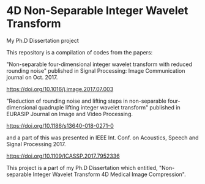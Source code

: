 # 4D Non-Separable Integer Wavelet Transform
My Ph.D Dissertation project

This repository is a compilation of codes from the papers:

"Non-separable four-dimensional integer wavelet transform with reduced rounding noise" published in Signal Processing: Image Communication journal on Oct. 2017.

https://doi.org/10.1016/j.image.2017.07.003

"Reduction of rounding noise and lifting steps in non-separable four-dimensional quadruple lifting integer wavelet transform" published in EURASIP Journal on Image and Video Processing.

https://doi.org/10.1186/s13640-018-0271-0

and a part of this was presented in IEEE Int. Conf. on Acoustics, Speech and Signal Processing 2017.

https://doi.org/10.1109/ICASSP.2017.7952336

This project is a part of my Ph.D Dissertation which entitled, "Non-separable Integer Wavelet Transform 4D Medical Image Compression".
